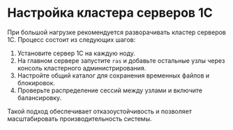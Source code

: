 # Настройка кластера серверов 1С

При большой нагрузке рекомендуется разворачивать кластер серверов 1С. Процесс состоит из следующих шагов:

1. Установите сервер 1С на каждую ноду.
2. На главном сервере запустите `ras` и добавьте остальные узлы через консоль кластерного администрирования.
3. Настройте общий каталог для сохранения временных файлов и блокировок.
4. Проверьте распределение сессий между узлами и включите балансировку.

Такой подход обеспечивает отказоустойчивость и позволяет масштабировать производительность системы.
